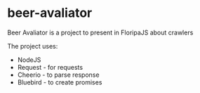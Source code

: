 # beer-avaliator

Beer Avaliator is a project to present in FloripaJS about crawlers

The project uses: 
- NodeJS
- Request - for requests
- Cheerio - to parse response
- Bluebird - to create promises
